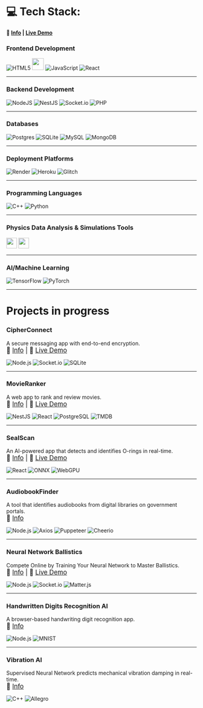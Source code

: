 # 💻 Tech Stack:
**🔗 [Info](https://github.com/arturr0/CipherConnect-WebSocket) | [Live Demo](https://cipherconnect.onrender.com)**

### Frontend Development
![HTML5](https://img.shields.io/badge/html5-%23E34F26.svg?style=for-the-badge&logo=html5&logoColor=white)
<img src="https://cdn.glitch.global/9b6e30d1-a1c2-46a0-a831-d48ce809e60a/Bez%20nazwy%20(29).svg?v=1751064656699" height="31">
![JavaScript](https://img.shields.io/badge/javascript-%23323330.svg?style=for-the-badge&logo=javascript&logoColor=%23F7DF1E)
![React](https://img.shields.io/badge/react-%2320232a.svg?style=for-the-badge&logo=react&logoColor=%2361DAFB)

---

### Backend Development
![NodeJS](https://img.shields.io/badge/node.js-6DA55F?style=for-the-badge&logo=node.js&logoColor=white)
![NestJS](https://img.shields.io/badge/nestjs-%23E0234E.svg?style=for-the-badge&logo=nestjs&logoColor=white)
![Socket.io](https://img.shields.io/badge/Socket.io-black?style=for-the-badge&logo=socket.io&badgeColor=010101)
![PHP](https://img.shields.io/badge/php-%23777BB4.svg?style=for-the-badge&logo=php&logoColor=white)

---

### Databases
![Postgres](https://img.shields.io/badge/postgres-%23316192.svg?style=for-the-badge&logo=postgresql&logoColor=white)
![SQLite](https://img.shields.io/badge/sqlite-%2307405e.svg?style=for-the-badge&logo=sqlite&logoColor=white)
![MySQL](https://img.shields.io/badge/mysql-4479A1.svg?style=for-the-badge&logo=mysql&logoColor=white)
![MongoDB](https://img.shields.io/badge/MongoDB-%234ea94b.svg?style=for-the-badge&logo=mongodb&logoColor=white)

---

### Deployment Platforms
![Render](https://img.shields.io/badge/Render-%46E3B7.svg?style=for-the-badge&logo=render&logoColor=white)
![Heroku](https://img.shields.io/badge/heroku-%23430098.svg?style=for-the-badge&logo=heroku&logoColor=white)
![Glitch](https://img.shields.io/badge/glitch-%233333FF.svg?style=for-the-badge&logo=glitch&logoColor=white)

---

### Programming Languages
![C++](https://img.shields.io/badge/c++-%2300599C.svg?style=for-the-badge&logo=c%2B%2B&logoColor=white)
![Python](https://img.shields.io/badge/python-3670A0?style=for-the-badge&logo=python&logoColor=ffdd54)

---

### Physics Data Analysis & Simulations Tools
<p align="left">
  <img src="https://cdn.glitch.global/9b6e30d1-a1c2-46a0-a831-d48ce809e60a/Bez%20nazwy%20(6).svg?v=1751056282125" height="28">
  <img src="https://cdn.glitch.global/9b6e30d1-a1c2-46a0-a831-d48ce809e60a/Bez%20nazwy%20(3)%20(1).svg?v=1751054088008" height="28">
</p>

---

### AI/Machine Learning
![TensorFlow](https://img.shields.io/badge/TensorFlow-%23FF6F00.svg?style=for-the-badge&logo=TensorFlow&logoColor=white)
![PyTorch](https://img.shields.io/badge/PyTorch-%23EE4C2C.svg?style=for-the-badge&logo=PyTorch&logoColor=white)

---

# Projects in progress

### CipherConnect
A secure messaging app with end-to-end encryption.  
<span style="font-size: 1.2em;">🔗 [Info](https://github.com/arturr0/CipherConnect-WebSocket) | 🚀 [Live Demo](https://cipherconnect.onrender.com)</span>  

![Node.js](https://img.shields.io/badge/Node.js-339933?style=flat-square&logo=nodedotjs&logoColor=white)
![Socket.io](https://img.shields.io/badge/Socket.io-010101?style=flat-square&logo=socketdotio)
![SQLite](https://img.shields.io/badge/SQLite-003B57?style=flat-square&logo=sqlite&logoColor=white)

---

### MovieRanker
A web app to rank and review movies.  
<span style="font-size: 1.2em;">🔗 [Info](https://github.com/arturr0/MovieRanker) | 🚀 [Live Demo](https://movieranker-gavh.onrender.com)</span>  

![NestJS](https://img.shields.io/badge/Nest.js-E0234E?style=flat-square&logo=nestjs&logoColor=white)
![React](https://img.shields.io/badge/React-61DAFB?style=flat-square&logo=react&logoColor=black)
![PostgreSQL](https://img.shields.io/badge/PostgreSQL-4169E1?style=flat-square&logo=postgresql&logoColor=white)
![TMDB](https://img.shields.io/badge/TMDB-01D277?style=flat-square&logo=themoviedatabase&logoColor=white)

---

### SealScan
An AI-powered app that detects and identifies O-rings in real-time.  
<span style="font-size: 1.2em;">🔗 [Info](https://github.com/arturr0/oring-recognition-vite) | 🚀 [Live Demo](https://oring-recognition-vite.onrender.com)</span>  

![React](https://img.shields.io/badge/React-61DAFB?style=flat-square&logo=react&logoColor=black)
![ONNX](https://img.shields.io/badge/ONNX-005CED?style=flat-square&logo=onnx&logoColor=white)
![WebGPU](https://img.shields.io/badge/WebGPU-5A45FF?style=flat-square)

---

### AudiobookFinder
A tool that identifies audiobooks from digital libraries on government portals.  
<span style="font-size: 1.2em;">🔗 [Info](https://github.com/arturr0/audiobook-finder)</span>  

![Node.js](https://img.shields.io/badge/Node.js-339933?style=flat-square&logo=nodedotjs&logoColor=white)
![Axios](https://img.shields.io/badge/Axios-5A29E4?style=flat-square&logo=axios&logoColor=white)
![Puppeteer](https://img.shields.io/badge/Puppeteer-40B5A4?style=flat-square&logo=puppeteer&logoColor=white)
![Cheerio](https://img.shields.io/badge/Cheerio-FF9E0F?style=flat-square)

---

### Neural Network Ballistics
Compete Online by Training Your Neural Network to Master Ballistics.  
<span style="font-size: 1.2em;">🔗 [Info](https://github.com/arturr0/ai-tillery) | 🚀 [Live Demo](https://ai-tanks.onrender.com/)</span>  

![Node.js](https://img.shields.io/badge/Node.js-339933?style=flat-square&logo=nodedotjs&logoColor=white)
![Socket.io](https://img.shields.io/badge/Socket.io-010101?style=flat-square&logo=socketdotio)
![Matter.js](https://img.shields.io/badge/Matter.js-000000?style=flat-square)

---

### Handwritten Digits Recognition AI
A browser-based handwriting digit recognition app.  
<span style="font-size: 1.2em;">🔗 [Info](https://github.com/arturr0/HWR)</span>  

![Node.js](https://img.shields.io/badge/Node.js-339933?style=flat-square&logo=nodedotjs&logoColor=white)
![MNIST](https://img.shields.io/badge/MNIST-000000?style=flat-square)

---

### Vibration AI
Supervised Neural Network predicts mechanical vibration damping in real-time.  
<span style="font-size: 1.2em;">🔗 [Info](https://github.com/arturr0/vibration-ai)</span>  

![C++](https://img.shields.io/badge/C++-00599C?style=flat-square&logo=cplusplus&logoColor=white)
![Allegro](https://img.shields.io/badge/Allegro-5-000000?style=flat-square)
